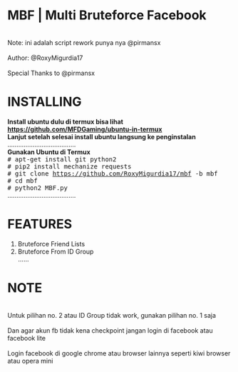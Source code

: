 # MBF | Multi Bruteforce Facebook
<br>Note: ini adalah script rework punya nya @pirmansx</br>
<br>Author: @RoxyMigurdia17</br>
<br>Special Thanks to @pirmansx</br>

# INSTALLING
<b>Install ubuntu dulu di termux bisa lihat https://github.com/MFDGaming/ubuntu-in-termux</b></br>
<b>Lanjut setelah selesai install ubuntu langsung ke penginstalan</b></br>
......................................</br>
<b>Gunakan Ubuntu di Termux</b></br>
<tt># apt-get install git python2</tt></br>
<tt># pip2 install mechanize requests</tt></br>
<tt># git clone https://github.com/RoxyMigurdia17/mbf -b mbf</tt></br>
<tt># cd mbf</tt></br>
<tt># python2 MBF.py</tt></br>
......................................</br>
# FEATURES
1. Bruteforce Friend Lists</br>
3. Bruteforce From ID Group</br>
......</br>
# NOTE
<br>Untuk pilihan no. 2 atau ID Group tidak work, gunakan pilihan no. 1 saja</br>
<br>Dan agar akun fb tidak kena checkpoint jangan login di facebook atau facebook lite</br>
<br>Login facebook di google chrome atau browser lainnya seperti kiwi browser atau opera mini</br>
